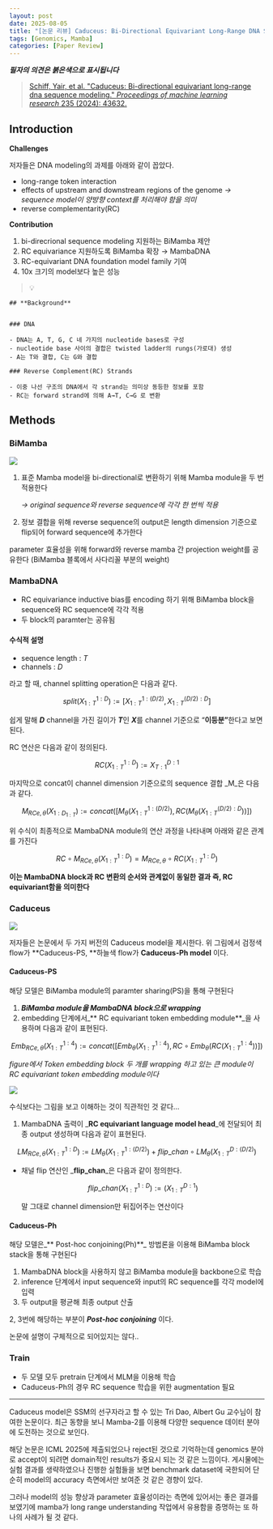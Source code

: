 ```yaml
---
layout: post
date: 2025-08-05
title: "[논문 리뷰] Caduceus: Bi-Directional Equivariant Long-Range DNA Sequence Modeling"
tags: [Genomics, Mamba]
categories: [Paper Review]
---
```


<span class="notion-red">_**필자의 의견은 붉은색으로 표시됩니다**_</span>


> [Schiff, Yair, et al. "Caduceus: Bi-directional equivariant long-range dna sequence modeling." ](https://pmc.ncbi.nlm.nih.gov/articles/PMC12189541/)[_Proceedings of machine learning research_](https://pmc.ncbi.nlm.nih.gov/articles/PMC12189541/)[ 235 (2024): 43632.](https://pmc.ncbi.nlm.nih.gov/articles/PMC12189541/)



## Introduction


**Challenges**


저자들은 DNA modeling의 과제를 아래와 같이 꼽았다.

- long-range token interaction
- effects of upstream and downstream regions of the genome 
_→ sequence model이 양방향 context를 처리해야 함을 의미_
- reverse complementarity(RC)

**Contribution**

1. bi-direcrional sequence modeling 지원하는 BiMamba 제안
1. RC equivariance 지원하도록 BiMamba 확장 → MambaDNA
1. RC-equivariant DNA foundation model family 기여
1. 10x 크기의 model보다 높은 성능

> 💡 


	## **Background**


	### DNA

	- DNA는 A, T, G, C 네 가지의 nucleotide bases로 구성
	- nucleotide base 사이의 결합은 twisted ladder의 rungs(가로대) 생성
	- A는 T와 결합, C는 G와 결합

	### Reverse Complement(RC) Strands

	- 이중 나선 구조의 DNA에서 각 strand는 의미상 동등한 정보를 포함
	- RC는 forward strand에 의해 A→T, C→G 로 변환


## Methods



### BiMamba


![](https://prod-files-secure.s3.us-west-2.amazonaws.com/542b861c-36a8-4051-84e5-8804b6728dba/2c247d59-7815-4980-99f0-8f0d21f445a7/image.png?X-Amz-Algorithm=AWS4-HMAC-SHA256&X-Amz-Content-Sha256=UNSIGNED-PAYLOAD&X-Amz-Credential=ASIAZI2LB46625LKECJ2%2F20250822%2Fus-west-2%2Fs3%2Faws4_request&X-Amz-Date=20250822T132040Z&X-Amz-Expires=3600&X-Amz-Security-Token=IQoJb3JpZ2luX2VjEL3%2F%2F%2F%2F%2F%2F%2F%2F%2F%2FwEaCXVzLXdlc3QtMiJGMEQCIBWZKf5%2FCvcyrsth%2B10gllK%2B%2FA%2FfnhuQ0%2B1D7M2pq0GdAiAtX4%2B3H3CXt%2BtpgaKDqLGe1%2BMr58R%2BmJCvJ68eoQzujyr%2FAwgWEAAaDDYzNzQyMzE4MzgwNSIM%2FxVval9X%2Fyi5R3uWKtwDkxrJbSmZ3Ye3%2FeXPQBPdLh5s0WVkW3bZYzTxSjdGEPRWiknkZYcDBLUnboLnTJmMSbDFEZZbeNUy8gIRnqKAX1Ky8lMO9%2F0K7b8PVVb9zHBvytvoveH1Sa0jG9Eis4zSpsyX3QFGq9cdIpkMWmoRNGVuh34w4Iqn8MPodeFhl4f%2FSj7Otki%2FBipdxNzBblUPSiGbJ72pBkxZneTbP88HGaw8DG67ZL0SLC28wF9GY%2BdYQrGEz4tyDRV6OzyOV9HOowXUpTpiFjfloX8HNEmW8Zcfo2TkF9gBDxgqFz7ObIHRG4auAhZb%2B7rliiAaTPUDh9ylACojrAA0KWF7OR4C5cVTq1k9LywOTOKBZbRLAf6WMk58bI2wxYcOw%2BSIo7V%2FNAjx%2Foq6u4KoqlXSXnEbP98nrIFEwAH0u%2B9%2Bi1Koco4lKKmiLNV0TWK82xZSg1edCOUupr83qnMY7quZ9Y%2FIUWKGXyYoybncc617z%2BgITbP13EKtNg7ib34sRn6C3vLuZy7NAlx1AQh%2B3FcHjUEkjdP72s7ZitXqqr8m5M%2BGQswMC9x5Aygwi2ChULzHAU%2BhvIRkpQrUTFeQR4qdFCspQzCLN40jM4OEL5A0RCkW%2BJJX0HpN4bPpjAwCCD4wltGhxQY6pgEu7W%2FMdoxKakry8grCzczh4S%2FFNmAwXQThXRo9N21eLFg2B8xQ%2BPiuYD3c5knnysVPAvm%2F6o75NnaPNOQ54LfwLShdUJBKxhwxQn01kvZ7Pyf2oHEyvb4tDCFI3v6enwiLfDTwLmGdlXayDcuEcNLvyFiNqOp3%2BNjRnMqTCdV3sfopxTV99BIKBYVFVWePFoI7JgioKinXdFUkUyDf%2BwOlXng%2BRA4b&X-Amz-Signature=29b16514f5d00fba883fe280440af9cbf81d8d2089470b85f6dc4f5f521abe9c&X-Amz-SignedHeaders=host&x-amz-checksum-mode=ENABLED&x-id=GetObject)

1. 표준 Mamba model을 bi-directional로 변환하기 위해 Mamba module을 두 번 적용한다

	_→ original sequence와 reverse sequence에 각각 한 번씩 적용_

1. 정보 결합을 위해 reverse sequence의 output은 length dimension 기준으로 flip되어 forward sequence에 추가한다

parameter 효율성을 위해 forward와 reverse mamba 간 projection weight를 공유한다 (BiMamba 블록에서 사다리꼴 부분의 weight)



### MambaDNA

- RC equivariance inductive bias를 encoding 하기 위해 BiMamba block을 sequence와 RC sequence에 각각 적용
- 두 block의 paramter는 공유됨


#### 수식적 설명

- sequence length : _T_
- channels : _D_

라고 할 때,  channel splitting operation은 다음과 같다.


$$
split(X^{1:D}_{1:T}):=[X^{1:(D/2)}_{1:T},X^{(D/2):D}_{1:T}]
$$


<span class="notion-red">쉽게 말해 </span><span class="notion-red">_**D**_</span><span class="notion-red"> channel을 가진 길이가 </span><span class="notion-red">_**T**_</span><span class="notion-red">인 </span><span class="notion-red">_**X**_</span><span class="notion-red">를 channel 기준으로 “</span><span class="notion-red">**이등분”**</span><span class="notion-red">한다고 보면 된다.</span>


RC 연산은 다음과 같이 정의된다.


$$
RC(X^{1:D}_{1:T}):=X^{D:1}_{T:1}
$$


마지막으로 concat이 channel dimension 기준으로의 sequence 결합 _M_은 다음과 같다.


$$
M_{RCe,\theta}(X_{1:D_{1:T}}):=concat([M_{\theta}(X^{1:(D/2)}_{1:T}),RC(M_{\theta}(X^{(D/2):D}_{1:T}))])
$$


위 수식이 최종적으로 MambaDNA module의 연산 과정을 나타내며 아래와 같은 관계를 가진다


$$
RC\circ M_{RCe,\theta}(X^{1:D}_{1:T}) = M_{RCe,\theta} \circ RC(X^{1:D}_{1:T})
$$


**이는 MambaDNA block과 RC 변환의 순서와 관계없이 동일한 결과 즉, RC equivariant함을 의미한다**



### Caduceus


![](https://prod-files-secure.s3.us-west-2.amazonaws.com/542b861c-36a8-4051-84e5-8804b6728dba/f94a60d7-8145-473b-aef9-7c68d3ec604a/image.png?X-Amz-Algorithm=AWS4-HMAC-SHA256&X-Amz-Content-Sha256=UNSIGNED-PAYLOAD&X-Amz-Credential=ASIAZI2LB46625LKECJ2%2F20250822%2Fus-west-2%2Fs3%2Faws4_request&X-Amz-Date=20250822T132040Z&X-Amz-Expires=3600&X-Amz-Security-Token=IQoJb3JpZ2luX2VjEL3%2F%2F%2F%2F%2F%2F%2F%2F%2F%2FwEaCXVzLXdlc3QtMiJGMEQCIBWZKf5%2FCvcyrsth%2B10gllK%2B%2FA%2FfnhuQ0%2B1D7M2pq0GdAiAtX4%2B3H3CXt%2BtpgaKDqLGe1%2BMr58R%2BmJCvJ68eoQzujyr%2FAwgWEAAaDDYzNzQyMzE4MzgwNSIM%2FxVval9X%2Fyi5R3uWKtwDkxrJbSmZ3Ye3%2FeXPQBPdLh5s0WVkW3bZYzTxSjdGEPRWiknkZYcDBLUnboLnTJmMSbDFEZZbeNUy8gIRnqKAX1Ky8lMO9%2F0K7b8PVVb9zHBvytvoveH1Sa0jG9Eis4zSpsyX3QFGq9cdIpkMWmoRNGVuh34w4Iqn8MPodeFhl4f%2FSj7Otki%2FBipdxNzBblUPSiGbJ72pBkxZneTbP88HGaw8DG67ZL0SLC28wF9GY%2BdYQrGEz4tyDRV6OzyOV9HOowXUpTpiFjfloX8HNEmW8Zcfo2TkF9gBDxgqFz7ObIHRG4auAhZb%2B7rliiAaTPUDh9ylACojrAA0KWF7OR4C5cVTq1k9LywOTOKBZbRLAf6WMk58bI2wxYcOw%2BSIo7V%2FNAjx%2Foq6u4KoqlXSXnEbP98nrIFEwAH0u%2B9%2Bi1Koco4lKKmiLNV0TWK82xZSg1edCOUupr83qnMY7quZ9Y%2FIUWKGXyYoybncc617z%2BgITbP13EKtNg7ib34sRn6C3vLuZy7NAlx1AQh%2B3FcHjUEkjdP72s7ZitXqqr8m5M%2BGQswMC9x5Aygwi2ChULzHAU%2BhvIRkpQrUTFeQR4qdFCspQzCLN40jM4OEL5A0RCkW%2BJJX0HpN4bPpjAwCCD4wltGhxQY6pgEu7W%2FMdoxKakry8grCzczh4S%2FFNmAwXQThXRo9N21eLFg2B8xQ%2BPiuYD3c5knnysVPAvm%2F6o75NnaPNOQ54LfwLShdUJBKxhwxQn01kvZ7Pyf2oHEyvb4tDCFI3v6enwiLfDTwLmGdlXayDcuEcNLvyFiNqOp3%2BNjRnMqTCdV3sfopxTV99BIKBYVFVWePFoI7JgioKinXdFUkUyDf%2BwOlXng%2BRA4b&X-Amz-Signature=4e4eaf1abba6be05d8dea522bed1ba78a94afb63a6a1cc4b43f8dda1122249f0&X-Amz-SignedHeaders=host&x-amz-checksum-mode=ENABLED&x-id=GetObject)


저자들은 논문에서 두 가지 버전의 Caduceus model을 제시한다. 위 그림에서 검정색 flow가 **Caduceus-PS, **하늘색 flow가 **Caduceus-Ph model** 이다.



#### Caduceus-PS


해당 모델은 BiMamba module의 paramter sharing(PS)을 통해 구현된다

1. _**BiMamba module을 MambaDNA block으로 wrapping**_
1. embedding 단계에서_** RC equivariant token embedding module**_을 사용하며 다음과 같이 표현된다.

$$
Emb_{RCe,\theta}(X^{1:4}_{1:T}):=concat([Emb_{\theta}(X^{1:4}_{1:T}),RC \circ Emb_{\theta}(RC(X^{1:4}_{1:T}))])
$$


_figure에서 Token embedding block 두 개를 wrapping 하고 있는 큰 module이 RC equivariant token embedding module이다_


![](https://prod-files-secure.s3.us-west-2.amazonaws.com/542b861c-36a8-4051-84e5-8804b6728dba/b175e4da-71eb-4e91-8c23-a06dabe673c9/image.png?X-Amz-Algorithm=AWS4-HMAC-SHA256&X-Amz-Content-Sha256=UNSIGNED-PAYLOAD&X-Amz-Credential=ASIAZI2LB46625LKECJ2%2F20250822%2Fus-west-2%2Fs3%2Faws4_request&X-Amz-Date=20250822T132041Z&X-Amz-Expires=3600&X-Amz-Security-Token=IQoJb3JpZ2luX2VjEL3%2F%2F%2F%2F%2F%2F%2F%2F%2F%2FwEaCXVzLXdlc3QtMiJGMEQCIBWZKf5%2FCvcyrsth%2B10gllK%2B%2FA%2FfnhuQ0%2B1D7M2pq0GdAiAtX4%2B3H3CXt%2BtpgaKDqLGe1%2BMr58R%2BmJCvJ68eoQzujyr%2FAwgWEAAaDDYzNzQyMzE4MzgwNSIM%2FxVval9X%2Fyi5R3uWKtwDkxrJbSmZ3Ye3%2FeXPQBPdLh5s0WVkW3bZYzTxSjdGEPRWiknkZYcDBLUnboLnTJmMSbDFEZZbeNUy8gIRnqKAX1Ky8lMO9%2F0K7b8PVVb9zHBvytvoveH1Sa0jG9Eis4zSpsyX3QFGq9cdIpkMWmoRNGVuh34w4Iqn8MPodeFhl4f%2FSj7Otki%2FBipdxNzBblUPSiGbJ72pBkxZneTbP88HGaw8DG67ZL0SLC28wF9GY%2BdYQrGEz4tyDRV6OzyOV9HOowXUpTpiFjfloX8HNEmW8Zcfo2TkF9gBDxgqFz7ObIHRG4auAhZb%2B7rliiAaTPUDh9ylACojrAA0KWF7OR4C5cVTq1k9LywOTOKBZbRLAf6WMk58bI2wxYcOw%2BSIo7V%2FNAjx%2Foq6u4KoqlXSXnEbP98nrIFEwAH0u%2B9%2Bi1Koco4lKKmiLNV0TWK82xZSg1edCOUupr83qnMY7quZ9Y%2FIUWKGXyYoybncc617z%2BgITbP13EKtNg7ib34sRn6C3vLuZy7NAlx1AQh%2B3FcHjUEkjdP72s7ZitXqqr8m5M%2BGQswMC9x5Aygwi2ChULzHAU%2BhvIRkpQrUTFeQR4qdFCspQzCLN40jM4OEL5A0RCkW%2BJJX0HpN4bPpjAwCCD4wltGhxQY6pgEu7W%2FMdoxKakry8grCzczh4S%2FFNmAwXQThXRo9N21eLFg2B8xQ%2BPiuYD3c5knnysVPAvm%2F6o75NnaPNOQ54LfwLShdUJBKxhwxQn01kvZ7Pyf2oHEyvb4tDCFI3v6enwiLfDTwLmGdlXayDcuEcNLvyFiNqOp3%2BNjRnMqTCdV3sfopxTV99BIKBYVFVWePFoI7JgioKinXdFUkUyDf%2BwOlXng%2BRA4b&X-Amz-Signature=59e50b79ef1696b8e1a13057820ef1ca7acf28455f2b874895e0cfe7036d00c9&X-Amz-SignedHeaders=host&x-amz-checksum-mode=ENABLED&x-id=GetObject)


<span class="notion-red">수식보다는 그림을 보고 이해하는 것이 직관적인 것 같다…</span>

1. MambaDNA 출력이 _**RC equivariant language model head**_에 전달되어 최종 output 생성하며 다음과 같이 표현된다.

$$
LM_{RCe,\theta}(X^{1:D}_{1:T}):= LM_{\theta}(X^{1:(D/2)}_{1:T})+flip\_chan\circ LM_{\theta}(X^{D:(D/2)}_{1:T})
$$

- 채널 flip 연산인 _**flip\_chan**_은 다음과 같이 정의한다.

	$$
	flip\_chan(X^{1:D}_{1:T}):=(X^{D:1}_{1:T})
	$$


	말 그대로 channel dimension만 뒤집어주는 연산이다



#### Caduceus-Ph


해당 모델은_** Post-hoc conjoining(Ph)**_ 방법론을 이용해 BiMamba block stack을 통해 구현된다

1. MambaDNA block을 사용하지 않고 BiMamba module을 backbone으로 학습
1. inference 단계에서 input sequence와 input의 RC sequence를 각각 model에 입력
1. 두 output을 평균해 최종 output 산출

2, 3번에 해당하는 부분이 _**Post-hoc conjoining**_ 이다.


<span class="notion-red">논문에 설명이 구체적으로 되어있지는 않다..</span>



### Train

- 두 모델 모두 pretrain 단계에서 MLM을 이용해 학습
- Caduceus-Ph의 경우 RC sequence 학습을 위한 augmentation 필요

---


<span class="notion-red">Caduceus model은 SSM의 선구자라고 할 수 있는 Tri Dao, Albert Gu 교수님이 참여한 논문이다. 최근 동향을 보니 Mamba-2를 이용해 다양한 sequence 데이터 분야에 도전하는 것으로 보인다.</span>


<span class="notion-red">해당 논문은 ICML 2025에 제출되었으나 reject된 것으로 기억하는데 genomics 분야로 accept이 되려면 domain적인 results가 중요시 되는 것 같은 느낌이다. 게시물에는 실험 결과를 생략하였으나 진행한 실험들을 보면 benchmark dataset에 국한되어 단순히 model의 accuracy 측면에서만 보여준 것 같은 경향이 있다.</span>


<span class="notion-red">그러나 model의 성능 향상과 parameter 효율성이라는 측면에 있어서는 좋은 결과를 보였기에 mamba가 long range understanding 작업에서 유용함을 증명하는 또 하나의 사례가 될 것 같다.</span>

